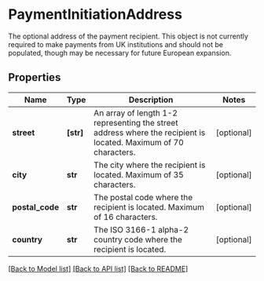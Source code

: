 # PaymentInitiationAddress

The optional address of the payment recipient. This object is not currently required to make payments from UK institutions and should not be populated, though may be necessary for future European expansion.
## Properties
Name | Type | Description | Notes
------------ | ------------- | ------------- | -------------
**street** | **[str]** | An array of length 1-2 representing the street address where the recipient is located. Maximum of 70 characters. | [optional] 
**city** | **str** | The city where the recipient is located. Maximum of 35 characters. | [optional] 
**postal_code** | **str** | The postal code where the recipient is located. Maximum of 16 characters. | [optional] 
**country** | **str** | The ISO 3166-1 alpha-2 country code where the recipient is located. | [optional] 

[[Back to Model list]](../README.md#documentation-for-models) [[Back to API list]](../README.md#documentation-for-api-endpoints) [[Back to README]](../README.md)


